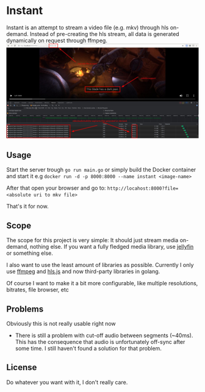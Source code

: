 # Instant
Instant is an attempt to stream a video file (e.g. mkv) through hls on-demand. Instead of pre-creating the hls stream, all data is generated dynamically on request through ffmpeg.
![preview.jpg](preview.jpg)

## Usage
Start the server trough `go run main.go` or simply build the Docker container and start it e.g `docker run -d -p 8000:8000 --name instant <image-name>`

After that open your browser and go to:
`http://locahost:8000?file=<absolute uri to mkv file>`

That's it for now.

## Scope
The scope for this project is very simple: It should just stream media on-demand, nothing else. If you want a fully fledged media library, use [jellyfin](https://github.com/jellyfin/jellyfin) or something else.

I also want to use the least amount of libraries as possible. Currently I only use [ffmpeg](https://github.com/FFmpeg/FFmpeg) and [hls.js](https://github.com/video-dev/hls.js) and now third-party libraries in golang.

Of course I want to make it a bit more configurable, like multiple resolutions, bitrates, file browser, etc

## Problems
Obviously this is not really usable right now
- There is still a problem with cut-off audio between segments (~40ms). This has the consequence that audio is unfortunately off-sync after some time. I still haven't found a solution for that problem.

## License
Do whatever you want with it, I don't really care.